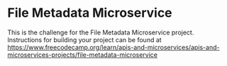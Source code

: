 # File Metadata Microservice

This is the challenge for the File Metadata Microservice project.<br/> Instructions for building your project can be found at https://www.freecodecamp.org/learn/apis-and-microservices/apis-and-microservices-projects/file-metadata-microservice
